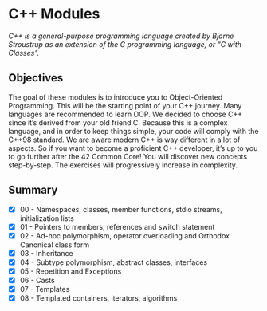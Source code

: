 # C++ Modules

*C++ is a general-purpose programming language created by Bjarne Stroustrup as an extension of the C programming language, or "C with Classes".*

## Objectives
The goal of these modules is to introduce you to Object-Oriented Programming.
This will be the starting point of your C++ journey. Many languages are recommended to learn OOP.
We decided to choose C++ since it’s derived from your old friend C.
Because this is a complex language, and in order to keep things simple, your code will comply with the C++98 standard.
We are aware modern C++ is way different in a lot of aspects.
So if you want to become a proficient C++ developer, it’s up to you to go further after the 42 Common Core!
You will discover new concepts step-by-step. The exercises will progressively increase in complexity.

## Summary
- [x] 00 - Namespaces, classes, member functions, stdio streams, initialization lists
- [x] 01 - Pointers to members, references and switch statement
- [x] 02 - Ad-hoc polymorphism, operator overloading and Orthodox Canonical class form
- [x] 03 - Inheritance
- [x] 04 - Subtype polymorphism, abstract classes, interfaces
- [x] 05 - Repetition and Exceptions
- [x] 06 - Casts
- [x] 07 - Templates
- [x] 08 - Templated containers, iterators, algorithms
